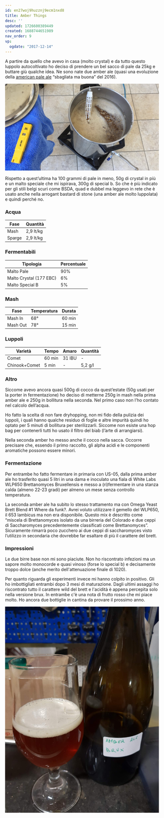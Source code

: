 ```yaml
---
id: en27woj9huzznj9ecm1nxd8
title: Amber Things
desc: ''
updated: 1726600389449
created: 1688744651989
nav_order: 9
vp:
  ogdate: "2017-12-14"
---
```

A partire da quello che avevo in casa (molto crystal) e da tutto questo luppolo autocoltivato ho deciso di prendere un bel sacco di pale da 25kg e buttare giù qualche idea. Ne sono nate due amber ale (quasi una evoluzione della [american pale ale](/pale-blue-dot) “sbagliata ma buona” del 2016).

![cotta amber ale](./assets/images/cottaAmberAle.jpg)

Rispetto a quest’ultima ha 100 grammi di pale in meno, 50g di crystal in più e un malto speciale che mi ispirava, 300g di special b. So che è più indicato per gli stili belgi scuri come BSDA, quad e dubbel ma leggevo in rete che è usato anche nella arrogant bastard di stone (una amber ale molto luppolata) e quindi perché no.

### Acqua
| Fase   | Quantità  |
|--------|-----------|
| Mash   | 2,9 lt/kg |
| Sparge | 2,9 lt/kg |

### Fermentabili
| Tipologia               | Percentuale |
|-------------------------|-------------|
| Malto Pale              | 90%         |
| Malto Crystal (177 EBC) | 6%          |
| Malto Special B         | 5%          |

### Mash
| Fase     | Temperatura | Durata |
|----------|-------------|--------|
| Mash In  | 68°         | 60 min |
| Mash Out | 78°         | 15 min |

### Luppoli
| Varietà       | Tempo  | Amaro   | Quantità |
|---------------|--------|---------|----------|
| Comet         | 60 min | 31 IBU  | -        |
| Chinook+Comet | 5 min  | -       | 5,2 g/l  |

### Altro
Siccome avevo ancora quasi 500g di cocco da quest’estate (50g usati per la porter in fermentazione) ho deciso di metterne 250g in mash nella prima amber ale e 250g in bollitura nella seconda. Nel primo caso non l’ho contato nel calcolo dell’acqua.

Ho fatto la scelta di non fare dryhopping, non mi fido della pulizia dei luppoli, i quali hanno qualche residuo di foglie e altre impurità quindi ho optato per 5 minuti di bollitura per sterilizzarli. Siccome non esiste una hop bag per contenerli tutti ho usato il filtro del biab (l’arte di arrangiarsi). 

Nella seconda amber ho messo anche il cocco nella sacca. Occorre precisare che, essendo il primo raccolto, gli alpha acidi e le componenti aromatiche possono essere minori.

### Fermentazione
Per entrambe ho fatto fermentare in primaria con US-05, dalla prima amber ale ho trasferito quasi 5 litri in una dama e inoculato una fiala di White Labs WLP650 Brettanomyces Bruxellensis e messo a (ri)fermentare in una stanza calda (almeno 22-23 gradi) per almeno un mese senza controllo temperatura. 

La seconda amber ale ha subito lo stesso trattamento ma con Omega Yeast Brett Blend #1 Where da funk?. Avrei voluto utilizzare il gemello del WLP650, il 653 lambicus ma non era disponibile. Questo mix è descritto come “miscela di Brettanomyces isolato da una birreria del Colorado e due ceppi di Saccharomyces precedentemente classificati come Brettanomyces”. Sicuramente rimarrà poco zucchero ai due ceppi di saccharomyces visto l’utilizzo in secondaria che dovrebbe far esaltare di più il carattere del brett.

### Impressioni
Le due birre base non mi sono piaciute. Non ho riscontrato infezioni ma un sapore molto monocorde e quasi vinoso (forse lo special b) e decisamente troppo dolce (anche merito dell'attenuazione finale di 1020).

Per quanto riguarda gli esperimenti invece mi hanno colpito in positivo. Gli ho imbottigliati entrambi dopo 3 mesi di maturazione. Dagli ultimi assaggi ho riscontrato tutto il carattere wild del brett e l'acidità è appena percepita solo nella versione brux. In entrambe c'è una nota di frutto rosso che mi piace molto. Ho ancora due bottiglie in cantina da provare il prossimo anno.

![amber ale brett](./assets/images/amberAleBrett.jpg)
